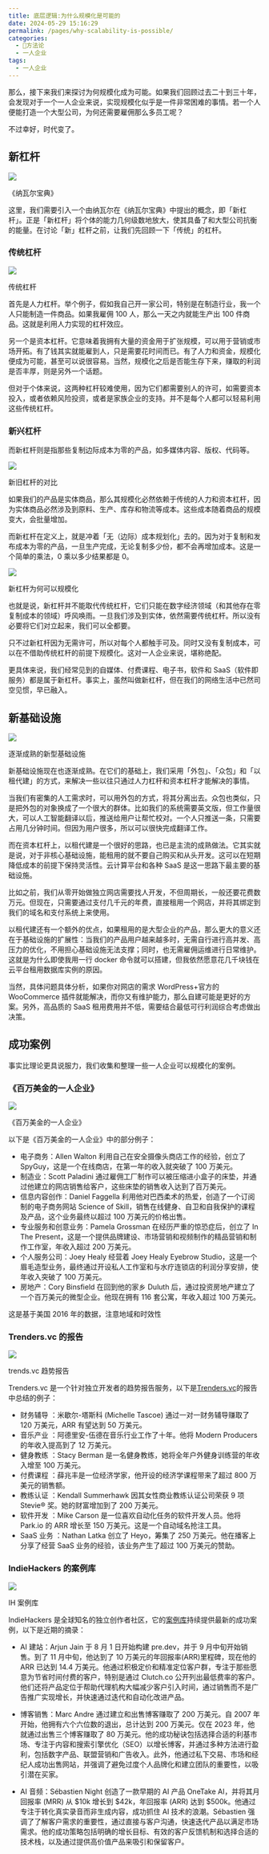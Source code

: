 ```yaml
---
title: 底层逻辑:为什么规模化是可能的
date: 2024-05-29 15:16:29
permalink: /pages/why-scalability-is-possible/
categories:
  - 🔑方法论
  - 一人企业
tags:
  - 一人企业
---
```


那么，接下来我们来探讨为何规模化成为可能。如果我们回顾过去二十到三十年，会发现对于一个一人企业来说，实现规模化似乎是一件非常困难的事情。若一个人便能打造一个大型公司，为何还需要雇佣那么多员工呢？

不过幸好，时代变了。

新杠杆
---

![](./images/image-21.png)

《纳瓦尔宝典》

这里，我们需要引入一个由纳瓦尔在《纳瓦尔宝典》中提出的概念，即「新杠杆」。正是「新杠杆」将个体的能力几何级数地放大，使其具备了和大型公司抗衡的能量。在讨论「新」杠杆之前，让我们先回顾一下「传统」的杠杆。

### 传统杠杆

![](./images/image-22-1024x733.png)

传统杠杆

首先是人力杠杆。举个例子，假如我自己开一家公司，特别是在制造行业，我一个人只能制造一件商品。如果我雇佣 100 人，那么一天之内就能生产出 100 件商品。这就是利用人力实现的杠杆效应。

另一个是资本杠杆。它意味着我拥有大量的资金用于扩张规模，可以用于营销或市场开拓。有了钱其实就能雇到人，只是需要花时间而已。有了人力和资金，规模化便成为可能，甚至可以说很容易。当然，规模化之后是否能生存下来，赚取的利润是否丰厚，则是另外一个话题。

但对于个体来说，这两种杠杆较难使用，因为它们都需要别人的许可，如需要资本投入，或者依赖风险投资，或者是家族企业的支持。并不是每个人都可以轻易利用这些传统杠杆。

### 新兴杠杆

而新杠杆则是指那些复制边际成本为零的产品，如多媒体内容、版权、代码等。

![](./images/image-23-1024x440.png)

新旧杠杆的对比

如果我们的产品是实体商品，那么其规模化必然依赖于传统的人力和资本杠杆，因为实体商品必然涉及到原料、生产、库存和物流等成本。这些成本随着商品的规模变大，会批量增加。

而新杠杆在定义上，就是冲着「无（边际）成本规划化」去的。因为对于复制和发布成本为零的产品，一旦生产完成，无论复制多少份，都不会再增加成本。这是一个简单的乘法，0 乘以多少结果都是 0。

![](./images/image-24-1024x640.png)

新杠杆为何可以规模化

也就是说，新杠杆并不能取代传统杠杆，它们只能在数字经济领域（和其他存在零复制成本的领域）呼风唤雨。一旦我们涉及到实体，依然需要传统杠杆。所以没有必要将它们对立起来，我们可以全都要。

只不过新杠杆因为无需许可，所以对每个人都触手可及。同时又没有复制成本，可以在不借助传统杠杆的前提下规模化。这对一人企业来说，堪称绝配。

更具体来说，我们经常见到的自媒体、付费课程、电子书，软件和 SaaS（软件即服务）都是属于新杠杆。事实上，虽然叫做新杠杆，但在我们的网络生活中已然司空见惯，早已融入。

新基础设施
-----

![](./images/image-25-1024x568.png)

逐渐成熟的新型基础设施

新基础设施现在也逐渐成熟。在它们的基础上，我们采用「外包」、「众包」和「以租代建」的方式，来解决一些以往只通过人力杠杆和资本杠杆才能解决的事情。

当我们有密集的人工需求时，可以用外包的方式，将其分离出去。众包也类似，只是把外包的对象换成了一个很大的群体。比如我们的系统需要英文版，但工作量很大，可以人工智能翻译以后，推送给用户让帮忙校对。一个人只推送一条，只需要占用几分钟时间。但因为用户很多，所以可以很快完成翻译工作。

而在资本杠杆上，以租代建是一个很好的思路，也已是主流的成熟做法。它其实就是说，对于非核心基础设施，能租用的就不要自己购买和从头开发。这可以在短期降低成本的前提下保持灵活性。云计算平台和各种 SaaS 是这一思路下最主要的基础设施。

比如之前，我们从零开始做独立网店需要找人开发，不但周期长，一般还要花费数万元。但现在，只需要通过支付几千元的年费，直接租用一个网店，并将其绑定到我们的域名和支付系统上来使用。

以租代建还有一个额外的优点，如果租用的是大型企业的产品，那么更大的意义还在于基础设施的扩展性：当我们的产品用户越来越多时，无需自行进行高并发、高压力的优化，不用担心基础设施无法支撑；同时，也无需雇佣运维进行日常维护。这就是为什么即使我用一行 docker 命令就可以搭建，但我依然愿意花几千块钱在云平台租用数据库实例的原因。

当然，具体问题具体分析，如果你对网店的需求 WordPress+官方的 WooCommerce 插件就能解决，而你又有维护能力，那么自建可能是更好的方案。另外，高品质的 SaaS 租用费用并不低，需要结合最低可行利润综合考虑做出决策。

成功案例
----

事实比理论更具说服力，我们收集和整理一些一人企业可以规模化的案例。

### 《百万美金的一人企业》

![](./images/image-26.png)

《百万美金的一人企业》

以下是《百万美金的一人企业》中的部分例子：

-   电子商务：Allen Walton 利用自己在安全摄像头商店工作的经验，创立了 SpyGuy，这是一个在线商店，在第一年的收入就突破了 100 万美元​​。
-   制造业：Scott Paladini 通过雇佣工厂制作可以被压缩进小盒子的床垫，并通过他建立的网店销售给客户，这些床垫的销售收入达到了百万美元​​。
-   信息内容创作：Daniel Faggella 利用他对巴西柔术的热爱，创造了一个订阅制的电子商务网站 Science of Skill，销售在线健身、自卫和自我保护的课程及产品，这个业务最终以超过 100 万美元的价格出售​​。
-   专业服务和创意业务：Pamela Grossman 在经历严重的惊恐症后，创立了 In The Present，这是一个提供品牌建设、市场营销和视频制作的精品营销和制作工作室，年收入超过 200 万美元​​。
-   个人服务公司：Joey Healy 经营着 Joey Healy Eyebrow Studio，这是一个眉毛造型业务，最终通过开设私人工作室和与水疗连锁店的利润分享安排，使年收入突破了 100 万美元​​。
-   房地产：Cory Binsfield 在回到他的家乡 Duluth 后，通过投资房地产建立了一个百万美元的微型企业。他现在拥有 116 套公寓，年收入超过 100 万美元​​。

这是基于美国 2016 年的数据，注意地域和时效性

### Trenders.vc 的报告

[![](./images/image-27-1024x1018.png)](https://trends.vc/archive/)

trends.vc 趋势报告

Trenders.vc 是一个针对独立开发者的趋势报告服务，以下是[Trenders.vc](https://trends.vc/archive/)的报告中总结的例子：

-   财务辅导 ：米歇尔-塔斯科 (Michelle Tascoe) 通过一对一财务辅导赚取了 120 万美元，ARR 有望达到 50 万美元。
-   音乐产业 ：阿德里安-伍德在音乐行业工作了十年。他将 Modern Producers 的年收入提高到了 12 万美元。
-   健身教练 ：Stacy Berman 是一名健身教练，她将全年户外健身训练营的年收入增至 100 万美元。
-   付费课程 ：薛兆丰是一位经济学家，他开设的经济学课程带来了超过 800 万美元的销售额。
-   教练认证 ：Kendall Summerhawk 因其女性商业教练认证公司荣获 9 项 Stevie® 奖。她的财富增加到了 200 万美元。
-   软件开发 ：Mike Carson 是一位喜欢自动化任务的软件开发人员。他将 Park.io 的 ARR 增长至 150 万美元。这是一个自动域名抢注工具。
-   SaaS 业务 ：Nathan Latka 创立了 Heyo，筹集了 250 万美元。他在播客上分享了经营 SaaS 业务的经验，该业务产生了超过 100 万美元的赞助。

### IndieHackers 的案例库

[![](./images/image-28-1024x1018.png)](https://www.indiehackers.com/stories)

IH 案例库

IndieHackers 是全球知名的独立创作者社区，它的[案例库](https://www.indiehackers.com/stories)持续提供最新的成功案例，以下是近期的摘录：

-   AI 建站：Arjun Jain 于 8 月 1 日开始构建 pre.dev，并于 9 月中旬开始销售。到了 11 月中旬，他达到了 10 万美元的年回报率(ARR)里程碑，现在他的 ARR 已达到 14.4 万美元。他通过积极定价和精准定位客户群，专注于那些愿意为节省时间付费的客户，特别是通过 Clutch.co 公开列出最低费率的客户。他们还将产品定位于帮助代理机构大幅减少客户引入时间，通过销售而不是广告推广实现增长，并快速通过迭代和自动化改进产品。

-   博客销售：Marc Andre 通过建立和出售博客赚取了 200 万美元。自 2007 年开始，他拥有六个六位数的退出，总计达到 200 万美元。仅在 2023 年，他就通过出售三个博客赚取了 80 万美元。他的成功秘诀包括选择合适的利基市场、专注于内容和搜索引擎优化（SEO）以增长博客，并通过多种方法进行盈利，包括数字产品、联盟营销和广告收入。此外，他通过私下交易、市场和经纪人成功出售网站，并强调了避免过度个人品牌化和建立团队的重要性，以吸引潜在买家。

-   AI 音频：Sébastien Night 创造了一款早期的 AI 产品 OneTake AI，并将其月回报率 (MRR) 从 $10k 增长到 $42k，年回报率 (ARR) 达到 $500k。他通过专注于转化真实录音而非生成内容，成功抓住 AI 技术的浪潮。Sébastien 强调了了解客户需求的重要性，通过直接与客户沟通，快速迭代产品以满足市场需求。他的成功策略包括明确的增长目标、有效的客户反馈机制和选择合适的技术栈，以及通过提供高价值产品来吸引和保留客户。
